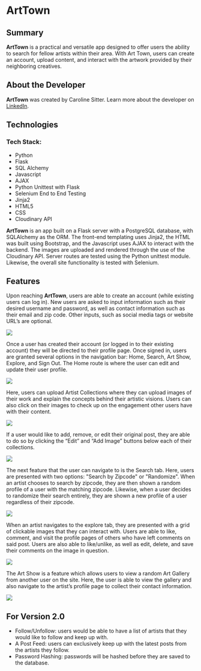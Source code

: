 # ArtTown

## Summary

**ArtTown** is a practical and versatile app designed to offer users the ability to search for fellow artists within their area. With Art Town, users can create an account, upload content, and interact with the artwork provided by their neighboring creatives.

## About the Developer
**ArtTown** was created by Caroline Sitter. Learn more about the developer on [LinkedIn](https://www.linkedin.com/in/caroline-sitter-385a11219/).

## Technologies
### Tech Stack:
* Python
* Flask
* SQL Alchemy
* Javascript
* AJAX
* Python Unittest with Flask
* Selenium End to End Testing
* Jinja2
* HTML5
* CSS
* Cloudinary API

**ArtTown** is an app built on a Flask server with a PostgreSQL database, with SQLAlchemy as the ORM. The front-end templating uses Jinja2, the HTML was built using Bootstrap, and the Javascript uses AJAX to interact with the backend. The images are uploaded and rendered through the use of the Cloudinary API. Server routes are tested using the Python unittest module. Likewise, the overall site functionality is tested with Selenium.

## Features
Upon reaching **ArtTown**, users are able to create an account (while existing users can log in). New users are asked to input information such as their desired username and password, as well as contact information such as their email and zip code. Other inputs, such as social media tags or website URL’s are optional.

![](static/img/GIFS/1.GIF)

Once a user has created their account (or logged in to their existing account) they will be directed to their profile page. Once signed in, users are granted several options in the navigation bar: Home, Search, Art Show, Explore, and Sign Out. The Home route is where the user can edit and update their user profile.

![](static/img/GIFS/2.GIF)

Here, users can upload Artist Collections where they can upload images of their work and explain the concepts behind their artistic visions. Users can also click on their images to check up on the engagement other users have with their content. 

![](static/img/GIFS/3.GIF)

If a user would like to add, remove, or edit their original post, they are able to do so by clicking the “Edit” and “Add Image” buttons below each of their collections. 

![](static/img/GIFS/4.GIF)

The next feature that the user can navigate to is the Search tab. Here, users are presented with two options: "Search by Zipcode" or "Randomize". When an artist chooses to search by zipcode, they are then shown a random profile of a user with the matching zipcode. Likewise, when a user decides to randomize their search entirely, they are shown a new profile of a user regardless of their zipcode.

![](static/img/GIFS/5.GIF)

When an artist navigates to the explore tab, they are presented with a grid of clickable images that they can interact with. Users are able to like, comment, and visit the profile pages of others who have left comments on said post. Users are also able to like/unlike, as well as edit, delete, and save their comments on the image in question. 

![](static/img/GIFS/6.GIF)

The Art Show is a feature which allows users to view a random Art Gallery from another user on the site. Here, the user is able to view the gallery and also navigate to the artist’s profile page to collect their contact information. 

![](static/img/GIFS/7.GIF)

## For Version 2.0

* Follow/Unfollow: users would be able to have a list of artists that they would like to follow and keep up with.
* A Post Feed: users can exclusively keep up with the latest posts from the artists they follow.
* Password Hashing: passwords will be hashed before they are saved to the database.